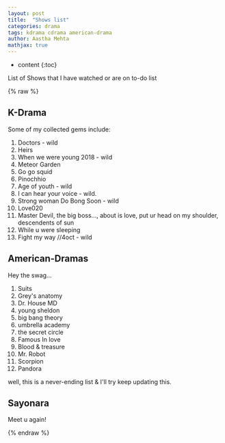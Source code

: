 ```yaml
---
layout: post
title:  "Shows list"
categories: drama
tags: kdrama cdrama american-drama
author: Aastha Mehta
mathjax: true
---
```


* content
{:toc}

List of Shows that I have watched or are on to-do list




{% raw %}
## K-Drama
Some of my collected gems include: 

1. Doctors - wild
2. Heirs
3. When we were young 2018 - wild
4. Meteor Garden
5. Go go squid
6. Pinochhio
7. Age of youth - wild
8. I can hear your voice - wild. 
9. Strong woman Do Bong Soon - wild
10. Love020
11. Master Devil, the big boss..., about is love, put ur head on my shoulder, descendents of sun
12. While u were sleeping 
13. Fight my way //4oct - wild


## American-Dramas

Hey the swag...

1. Suits
2. ‌Grey's anatomy 
3. Dr. House MD
4. young sheldon
5. big bang theory 
6. ‌umbrella academy
7. the secret circle
8. Famous In love
9. Blood & treasure
10. Mr. Robot
11. Scorpion
12. Pandora



well, this is a never-ending list & I'll try keep updating this.

## Sayonara

Meet u again!

{% endraw %}